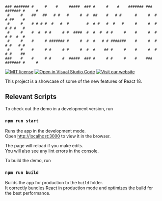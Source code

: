 ```
### ####### #     #    #     #####  ### #     #    #    ####### ### ####### #     # 
 #     #    ##   ##   # #   #     #  #  ##    #   # #      #     #  #     # ##    # 
 #     #    # # # #  #   #  #        #  # #   #  #   #     #     #  #     # # #   # 
 #     #    #  #  # #     # #  ####  #  #  #  # #     #    #     #  #     # #  #  # 
 #     #    #     # ####### #     #  #  #   # # #######    #     #  #     # #   # # 
 #     #    #     # #     # #     #  #  #    ## #     #    #     #  #     # #    ## 
###    #    #     # #     #  #####  ### #     # #     #    #    ### ####### #     #
```

[![MIT license](https://img.shields.io/badge/License-MIT-blue.svg)](https://lbesson.mit-license.org/)
[![Open in Visual Studio Code](https://img.shields.io/static/v1?logo=visualstudiocode&label=&message=Open%20in%20Visual%20Studio%20Code&labelColor=2c2c32&color=007acc&logoColor=007acc
)](https://open.vscode.dev/itmaginationdemos/Trainings)
[![Visit our website](https://img.shields.io/badge/Visit&nbsp;Our&nbsp;Website-ITMAGINATION-black.svg)](https://www.itmagination.com)

This project is a showcase of some of the new features of React 18.

## Relevant Scripts

To check out the demo in a development version, run

### `npm run start` 

Runs the app in the development mode.\
Open [http://localhost:3000](http://localhost:3000) to view it in the browser.

The page will reload if you make edits.\
You will also see any lint errors in the console.

To build the demo, run

### `npm run build`

Builds the app for production to the `build` folder.\
It correctly bundles React in production mode and optimizes the build for the
best performance.
